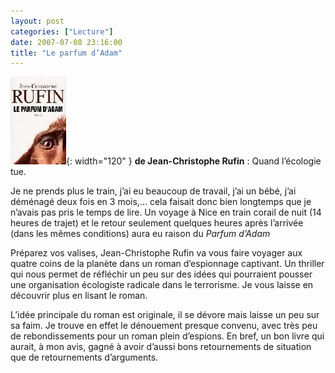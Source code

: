 ```yaml
---
layout: post
categories: ["Lecture"]
date: 2007-07-08 23:16:00
title: "Le parfum d’Adam"
---
```


![couverture](/assets/images/couv_lecture/parfum_adam.webp){: width="120" } **de Jean-Christophe Rufin** : Quand l’écologie tue.

Je ne prends plus le train, j’ai eu beaucoup de travail, j’ai un bébé,
j’ai déménagé deux fois en 3 mois,… cela faisait donc bien longtemps
que je n’avais pas pris le temps de lire. Un voyage à Nice en train
corail de nuit (14 heures de trajet) et le retour seulement quelques
heures après l’arrivée (dans les mêmes conditions) aura eu raison du
*Parfum d’Adam*

Préparez vos valises, Jean-Christophe Rufin va vous faire voyager aux
quatre coins de la planète dans un roman d’espionnage captivant. Un
thriller qui nous permet de réfléchir un peu sur des idées qui
pourraient pousser une organisation écologiste radicale dans le
terrorisme. Je vous laisse en découvrir plus en lisant le roman.

L’idée principale du roman est originale, il se dévore mais laisse un
peu sur sa faim. Je trouve en effet le dénouement presque convenu, avec
très peu de rebondissements pour un roman plein d’espions. En bref, un
bon livre qui aurait, à mon avis, gagné à avoir d’aussi bons
retournements de situation que de retournements d’arguments.


